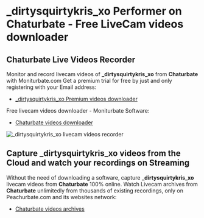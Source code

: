 # _dirtysquirtykris_xo Performer on Chaturbate - Free LiveCam videos downloader

## Chaturbate Live Videos Recorder

Monitor and record livecam videos of **_dirtysquirtykris_xo** from **Chaturbate** with Moniturbate.com
Get a premium trial for free by just and only registering with your Email address:
* [_dirtysquirtykris_xo Premium videos downloader](https://moniturbate.com/request-demo-licence-key.html)

Free livecam videos downloader - Moniturbate Software:
* [Chaturbate videos downloader](https://moniturbate.com/moniturbate-download-software.html)

![_dirtysquirtykris_xo livecam videos recorder](https://peachurnet.com/templates/moniturbate-software.png)


## Capture _dirtysquirtykris_xo videos from the Cloud and watch your recordings on Streaming

Without the need of downloading a software, capture **_dirtysquirtykris_xo** livecam videos from **Chaturbate** 100% online.
Watch Livecam archives from **Chaturbate** unlimitedly from thousands of existing recordings, only on Peachurbate.com and its websites network:
* [Chaturbate videos archives](https://peachurnet.com/)